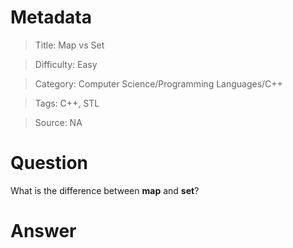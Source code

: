# Metadata
> Title: Map vs Set

> Difficulty: Easy

> Category: Computer Science/Programming Languages/C++

> Tags: C++, STL

> Source: NA

# Question
What is the difference between **map** and **set**?

# Answer
